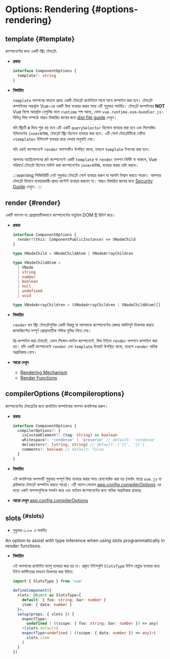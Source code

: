 # Options: Rendering {#options-rendering}

## template {#template}

 কম্পোনেন্টের জন্য একটি স্ট্রিং টেমপ্লেট.

- **প্রকার**

  ```ts
  interface ComponentOptions {
    template?: string
  }
  ```

- **বিস্তারিত**

  `template` অপশনের মাধ্যমে প্রদত্ত একটি টেমপ্লেট রানটাইমে সাথে সাথে  কম্পাইল করা হবে। টেমপ্লেট কম্পাইলার অন্তর্ভুক্ত Vue-এর একটি বিল্ড ব্যবহার করার সময় এটি শুধুমাত্র সমর্থিত। টেমপ্লেট কম্পাইলার **NOT** Vue বিল্ডে অন্তর্ভুক্ত যেগুলির নামে `runtime` শব্দ আছে, যেমন `vue.runtime.esm-bundler.js`। বিভিন্ন বিল্ড সম্পর্কে আরও বিস্তারিত জানার জন্য [dist file guide](https://github.com/vuejs/core/tree/main/packages/vue#which-dist-file-to-use) দেখুন।

  যদি স্ট্রিংটি `#` দিয়ে শুরু হয় তবে এটি একটি `querySelector` হিসেবে ব্যবহার করা হবে এবং সিলেক্টেড ইলিমেন্টের `innerHTML` টেমপ্লেট স্ট্রিং হিসেবে ব্যবহার করা হবে। এটি সোর্স টেমপ্লেটটিকে নেটিভ `<template>` ইলিমেন্ট ব্যবহার করে লেখার অনুমতি দেয়।

  যদি একই কম্পোনেন্টে `render` অপশনটিও উপস্থিত থাকে, তাহলে `template` ইগনোর করা হবে।

  আপনার অ্যাপ্লিকেশনের রুট কম্পোনেন্টে একটি `template` বা `render` অপশন নির্দিষ্ট না থাকলে, Vue পরিবর্তে টেমপ্লেট হিসেবে মাউন্ট করা কম্পোনেন্টের `innerHTML` ব্যবহার করার চেষ্টা করবে।

  :::warning সিকিউরিটি নোট
  শুধুমাত্র টেমপ্লেট সোর্স ব্যবহার করুন যা আপনি বিশ্বাস করতে পারেন। আপনার টেমপ্লেট হিসাবে ব্যবহারকারী-প্রদত্ত কন্টেন্ট ব্যবহার করবেন না। আরও বিস্তারিত জানার জন্য [Security Guide](/guide/best-practices/security#rule-no-1-never-use-non-trusted-templates) দেখুন।
  :::

## render {#render}

একটি ফাংশন যা প্রোগ্রাম্যাটিকভাবে কম্পোনেন্টের ভার্চুয়াল DOM ট্রি রিটার্ন করে।

- **প্রকার**

  ```ts
  interface ComponentOptions {
    render?(this: ComponentPublicInstance) => VNodeChild
  }

  type VNodeChild = VNodeChildAtom | VNodeArrayChildren

  type VNodeChildAtom =
    | VNode
    | string
    | number
    | boolean
    | null
    | undefined
    | void

  type VNodeArrayChildren = (VNodeArrayChildren | VNodeChildAtom)[]
  ```

- **বিস্তারিত**

  `render` হল স্ট্রিং টেমপ্লেটগুলির একটি বিকল্প যা আপনাকে কম্পোনেন্টের রেন্ডার আউটপুট ডিকলার করতে জাভাস্ক্রিপ্টের সম্পূর্ণ প্রোগ্রাম্যাটিক শক্তির সুবিধা নিতে দেয়।

  প্রি-কম্পাইল করা টেমপ্লেট, যেমন সিঙ্গেল-ফাইল কম্পোনেন্টে, বিল্ড টাইমে `render` অপশনে কম্পাইল করা হয়। যদি একটি কম্পোনেন্টে `render` এবং `template` উভয়ই উপস্থিত থাকে, তাহলে `render` অধিক অগ্রাধিকার নেবে।

- **আরো দেখুন**
  - [Rendering Mechanism](/guide/extras/rendering-mechanism)
  - [Render Functions](/guide/extras/render-function)

## compilerOptions {#compileroptions}

 কম্পোনেন্টের টেমপ্লেটের জন্য রানটাইম কম্পাইলার অপশন কনফিগার করুন।

- **প্রকার**

  ```ts
  interface ComponentOptions {
    compilerOptions?: {
      isCustomElement?: (tag: string) => boolean
      whitespace?: 'condense' | 'preserve' // default: 'condense'
      delimiters?: [string, string] // default: ['{{', '}}']
      comments?: boolean // default: false
    }
  }
  ```

- **বিস্তারিত**

  এই কনফিগার অপশনটি শুধুমাত্র সম্পূর্ণ বিল্ড ব্যবহার করার সময় রেসপেক্টেড করা হয় (অর্থাৎ স্বতন্ত্র `vue.js` যা ব্রাউজারে টেমপ্লেট কম্পাইল করতে পারে)। এটি অ্যাপ-লেভেল [app.config.compilerOptions](/api/application#app-config-compileroptions) এর মতো একই অপশনগুলিকে সমর্থন করে এবং বর্তমান কম্পোনেন্টের জন্য অধিক অগ্রাধিকার রয়েছে৷

- **আরো দেখুন** [app.config.compilerOptions](/api/application#app-config-compileroptions)

## slots<sup class="vt-badge ts"/> {#slots}

- শুধুমাত্র ৩.৩+ এ সমর্থিত

An option to assist with type inference when using slots programmatically in render functions.

- **বিস্তারিত**

  এই অপশনের রানটাইম ভ্যালু ব্যবহার করা হয় না। প্রকৃত টাইপগুলি `SlotsType` টাইপ হেল্পার ব্যবহার করে টাইপ কাস্টিংয়ের মাধ্যমে ডিকলার করা উচিত:

  ```ts
  import { SlotsType } from 'vue'

  defineComponent({
    slots: Object as SlotsType<{
      default: { foo: string; bar: number }
      item: { data: number }
    }>,
    setup(props, { slots }) {
      expectType<
        undefined | ((scope: { foo: string; bar: number }) => any)
      >(slots.default)
      expectType<undefined | ((scope: { data: number }) => any)>(
        slots.item
      )
    }
  })
  ```
